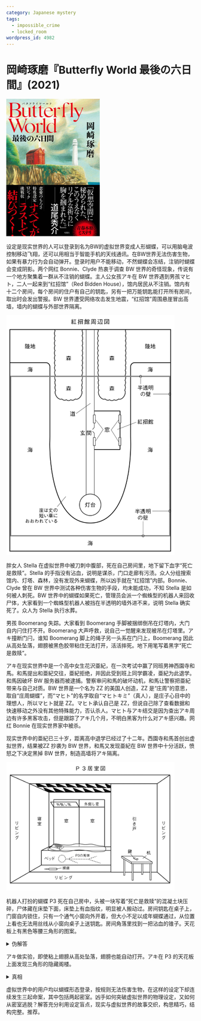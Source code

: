 ```yaml
---
category: Japanese mystery
tags:
  - impossible_crime
  - locked_room
wordpress_id: 4982
---
```


# 岡崎琢磨『Butterfly World 最後の六日間』(2021)

<img src=images/2021_cover.jpg width=250/>

设定是现实世界的人可以登录到名为BW的虚拟世界变成人形蝴蝶，可以用脑电波控制移动飞翔，还可以用相当于智能手机的天线通讯。在BW世界无法伤害生物，如果有暴力行为会自动弹开。登录时用户不能移动，不然蝴蝶会冻结，注销时蝴蝶会变成阴影。两个网红 Bonnie、Clyde 热衷于调查 BW 世界的奇怪现象，传说有一个地方聚集着一群从不注销的蝴蝶。主人公女孩アキ在 BW 世界遇到男孩マヒト，二人一起来到“红招馆”（Red Bidden House），馆内居民从不注销。馆内有十二个房间，每个房间的住户有自己的钥匙，另有一把万能钥匙能打开所有房间，取出时会发出警报。BW 世界遭受网络攻击发生地震，“红招馆”周围悬崖冒出高墙，墙内的蝴蝶与外部世界隔离。

<img src=images/2021_map.gif width=450/>

胖女人 Stella 在虚拟世界中被刀刺中腹部，死在自己房间里，地下留下血字“死亡是救赎”。Stella 的手指没有沾血，说明是谋杀，门口走廊有污渍。众人分组搜索馆内、灯塔、森林，没有发现外来蝴蝶，所以凶手就在“红招馆”内部。Bonnie、Clyde 曾在 BW 世界中测试各种伤害生物的手段，均未能成功，不知 Stella 是如何被人刺死。BW 世界中的蝴蝶如果死亡，管理员会派一个蜘蛛型的机器人来回收尸体，大家看到一个蜘蛛型机器人被挡在半透明的墙外进不来，说明 Stella 确实死了。众人为 Stella 执行水葬。

男孩 Boomerang 失踪。大家看到 Boomerang 手脚被捆绑倒吊在灯塔内，大门自内闩住打不开。Boomerang 大声呼救，说自己一觉醒来发现被吊在灯塔里。アキ撞断门闩，谁知 Boomerang 脚上的绳子另一头系在门闩上，Boomerang 因此从高处坠落，翅膀被黑色胶带粘住无法打开，活活摔死。地下用笔写着黑字“死亡是救赎”。

アキ在现实世界中是一个高中女生花沢亜紀，在一次考试中赢了同班男神西園寺和馬。和馬提出和亜紀交往，亜紀拒绝，并因此受到班上同学霸凌，亜紀为此退学。和馬因破坏 BW 服务器而被逮捕。警察审问和馬的破坏动机，和馬让警察把亜紀带来与自己对质。BW 世界是一个名为 ZZ 的美国人创造，ZZ 是“庄周”的意思，取自“庄周蝴蝶”，而“マヒト”的名字取自“マヒトキミ”（真人），是庄子心目中的理想人，所以マヒト就是 ZZ。マヒト承认自己是 ZZ，但说自己除了查看数据和快速移动之外没有其他特殊能力，否认杀人。マヒト与アキ结交是因为查出アキ周边有许多黑客攻击，但是跟踪了アキ几个月，不明白黑客为什么对アキ感兴趣。网红 Bonnie 在现实世界家中被杀。

现实世界中的亜紀已三十岁，距离高中退学已经过了十二年。西園寺和馬首创出虚拟世界，结果被ZZ 抄袭为 BW 世界，和馬又发现亜紀在 BW 世界中十分活跃，愤怒之下决定黑掉 BW 世界，制造高墙将アキ隔离。

<img src=images/2021_p3_room.gif width=450/>

机器人打扮的蝴蝶 P3 死在自己房中，头被一块写着“死亡是救赎”的混凝土块压碎，尸体藏在床垫下面，床垫上有血指纹，明显被人搬动过。房间钥匙在桌子上，门窗自内锁住，只有一个通气小窗向外开着，但大小不足以成年蝴蝶通过，从位置上看也无法用丝线从小窗向桌子上送钥匙。房间角落里找到一把沾血的锥子。天花板上有黑色等腰三角形的图案。

<details><summary>伪解答</summary>
第一起命案后大家搜寻外来可疑人士，凶手趁机偷取万能钥匙，用自己房间的钥匙替换，因为距离远没人听到警报。凶手用万能钥匙进入 P3 房间杀人，锁门后离开。凶手后来假装取来万能钥匙打开 P3 房间门，带领大家进入房间，其实是取回自己房间钥匙替换。
</details>

アキ做实验，即使粘上翅膀从高处坠落，翅膀也能自动打开。アキ在 P3 的天花板上面发现三角形的隐藏阁楼。

<details><summary>真相</summary>
BW 世界的规则是禁止伤害生物，但已经死去的尸体可以伤害，三起命案其实是连续尸体损害案。“红招馆”的真实意义是“Bed Ridden House”，聚集的玩家均患病无法下床。Stella 生病死在房间门口，走廊地毯上的污渍是流下的口水。凶手将 Stella 抱回房间，用刀刺其腹部是为了怕人发现 Stella 已在现实世界死去，进而发现“红招馆”的秘密，所以将自然死亡伪造为命案。凶手冒充 Boomerang 倒吊在灯塔里大喊求救，真正的 Boomerang 其实早已倒在地上，アキ破门而入的时候凶手坠落，在落地一刹那翅膀打开飞走。Bonnie、Clyde 二人的蝴蝶1、2均为 P3 的机器人造型，二人分饰一角，外人看上去好像从未注销过，选机器人造型是为了怕人认出表情不一致。Bonnie 在现实生活中被杀导致机器人1死亡。凶手从窗口扔锥子扎入机器人1，确认机器人1死亡。凶手从窗户扔混凝土块将机器人1的头压碎，伪造命案。Clyde 害怕机器人1的尸体被发现，自己无法继续呆在“红招馆”，操纵机器人2将机器人1的尸体藏在床垫下面，自己仍以 P3 机器人的身份参加了早上的会，后来躲在房间阁楼里注销。アキ在阁楼里发现了机器人2的注销阴影。第二起案件发生时在灯塔外面的人不是凶手，第三起案件发生当晚从未离开休息室的人有不在场证明，由排除法可推出凶手是灰。
</details>

虚拟世界中的用户均以蝴蝶形态登录，按规则无法伤害生物，在这样的设定下却连续发生三起命案，其中包括两起密室。凶手如何突破虚拟世界的物理设定，又如何从密室逃脱？解答充分利用设定盲点，现实与虚拟世界的故事交织，构思精巧，结构完整。推荐。